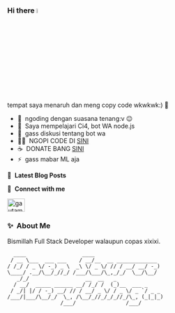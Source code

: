 ### Hi there <a href="https://github.com/Hatakee14/"><img src="https://media.giphy.com/media/hvRJCLFzcasrR4ia7z/giphy.gif" width="5%"></a>
tempat saya menaruh dan meng copy code wkwkwk:) :rofl:

- 🔭 &nbsp;ngoding dengan suasana tenang:v :wink:
- 🌱 &nbsp;Saya mempelajari Ci4, bot WA node.js
- 💬 &nbsp;gass diskusi tentang bot wa 
- 👨‍💻 &nbsp;NGOPI CODE DI [SINI](https://www.github.com/)
- ☕ &nbsp;DONATE BANG [SINI](https://ibb.co/HrK34rM)
- ⚡ &nbsp;gass mabar ML aja

📕 &nbsp;**Latest Blog Posts**

🔗 &nbsp;**Connect with me**
<p align="left">

<a href="https://instagram.com/_nafimlna" target="blank"><img align="center" src="https://raw.githubusercontent.com/rahuldkjain/github-profile-readme-generator/master/src/images/icons/Social/instagram.svg" alt="gautamkrishnar" height="30" width="40" /></a>

### ✨&nbsp; About Me

Bismillah Full Stack Developer walaupun copas xixixi.


```
  ____                  ____                      
 / __ \___  ___ ___    / __/__  __ _____________  
/ /_/ / _ \/ -_) _ \  _\ \/ _ \/ // / __/ __/ -_) 
\____/ .__/\__/_//_/ /___/\___/\_,_/_/  \__/\__/  
   _/_/                  __  __   _               
  / __/  _____ ______ __/ /_/ /  (_)__  ___ _     
 / _/| |/ / -_) __/ // / __/ _ \/ / _ \/ _ `/ _ _ 
/___/|___/\__/_/  \_, /\__/_//_/_/_//_/\_, (_|_|_)
                 /___/                /___/       
```

</details>

<img alt='analytics' src='https://profile-counter.glitch.me/gautamkrishnar/count.svg' width='0px'>
